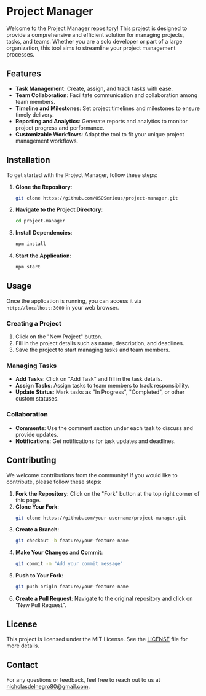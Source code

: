 # Project Manager

Welcome to the Project Manager repository! This project is designed to provide a comprehensive and efficient solution for managing projects, tasks, and teams. Whether you are a solo developer or part of a large organization, this tool aims to streamline your project management processes.

## Features

- **Task Management**: Create, assign, and track tasks with ease.
- **Team Collaboration**: Facilitate communication and collaboration among team members.
- **Timeline and Milestones**: Set project timelines and milestones to ensure timely delivery.
- **Reporting and Analytics**: Generate reports and analytics to monitor project progress and performance.
- **Customizable Workflows**: Adapt the tool to fit your unique project management workflows.

## Installation

To get started with the Project Manager, follow these steps:

1. **Clone the Repository**:
    ```bash
    git clone https://github.com/OSOSerious/project-manager.git
    ```

2. **Navigate to the Project Directory**:
    ```bash
    cd project-manager
    ```

3. **Install Dependencies**:
    ```bash
    npm install
    ```

4. **Start the Application**:
    ```bash
    npm start
    ```

## Usage

Once the application is running, you can access it via `http://localhost:3000` in your web browser. 

### Creating a Project

1. Click on the "New Project" button.
2. Fill in the project details such as name, description, and deadlines.
3. Save the project to start managing tasks and team members.

### Managing Tasks

- **Add Tasks**: Click on "Add Task" and fill in the task details.
- **Assign Tasks**: Assign tasks to team members to track responsibility.
- **Update Status**: Mark tasks as "In Progress", "Completed", or other custom statuses.

### Collaboration

- **Comments**: Use the comment section under each task to discuss and provide updates.
- **Notifications**: Get notifications for task updates and deadlines.

## Contributing

We welcome contributions from the community! If you would like to contribute, please follow these steps:

1. **Fork the Repository**: Click on the "Fork" button at the top right corner of this page.
2. **Clone Your Fork**:
    ```bash
    git clone https://github.com/your-username/project-manager.git
    ```
3. **Create a Branch**:
    ```bash
    git checkout -b feature/your-feature-name
    ```
4. **Make Your Changes** and **Commit**:
    ```bash
    git commit -m "Add your commit message"
    ```
5. **Push to Your Fork**:
    ```bash
    git push origin feature/your-feature-name
    ```
6. **Create a Pull Request**: Navigate to the original repository and click on "New Pull Request".

## License

This project is licensed under the MIT License. See the [LICENSE](LICENSE) file for more details.

## Contact

For any questions or feedback, feel free to reach out to us at [nicholasdelnegro80@gmail.com](mailto:nicholasdelnegro80@gmail.com).

